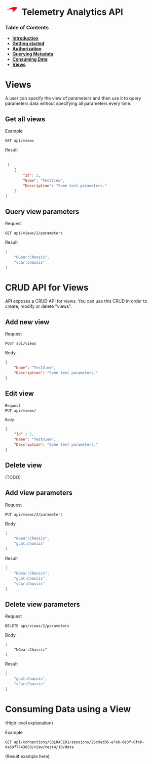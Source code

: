 # ![logo](/docs/branding.bmp) Telemetry Analytics API

### Table of Contents
- [**Introduction**](/README.md)<br>
- [**Getting started**](/docs/GettingStarted.md)<br>
- [**Authorization**](/docs/Authorization.md)<br>
- [**Querying Metadata**](/docs/Metadata.md)<br>
- [**Consuming Data**](/docs/ConsumingData.md)<br>
- [**Views**](/docs/Views.md)<br>


# Views

A user can specify the view of parameters and then use it to query parameters data without specifying all parameters every time. 

## Get all views

Example
```
GET api/views
```
Result
```json

 [
    {
        "Id": 2,
        "Name": "TestView",
        "Description": "Some test parameters."
    }
]
```
## Query view parameters

Request
```
GET api/views/2/parameters
```

Result
```json
[
    "NGear:Chassis",
    "vCar:Chassis"
]
```


# CRUD API for Views

API exposes a CRUD API for views. You can use this CRUD in order to create, modify or delete "views".

## Add new view

Request
```
POST api/views
```

Body
```json
{
    "Name": "TestView",
    "Description": "Some test parameters."
}
```
## Edit view

```
Request
PUT api/views/
```
```
Body
```
```json
{
	"Id" : 2,
    "Name": "TestView",
    "Description": "Some test parameters."
}
```

## Delete view

(TODO)

## Add view parameters

Request
```
PUT api/views/2/parameters
```

Body
```json
[
    "NGear:Chassis",
    "gLat:Chassis"
]
```

Result
```json
[
    "NGear:Chassis",
    "gLat:Chassis",
    "vCar:Chassis"
]
```
## Delete view parameters

Request
```
DELETE api/views/2/parameters
```
Body
```
[
    "NGear:Chassis"
]
```
Result
```json
[
    "gLat:Chassis",
    "vCar:Chassis"
]
```
# Consuming Data using a View

(High level explanation)

Example

```
GET api/connections/SQLRACE01/sessions/26c9ed85-e7ab-0e3f-0fc0-8a69f7743883/view/test4/10/data
```

(Result example here)

